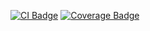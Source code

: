 [![CI Badge](https://img.shields.io/endpoint?url=https%3A%2F%2Fgist.githubusercontent.com%2Fjannetahkola%2Fd6da14282ba971e06fef7bdc92f0b53f%2Fraw%2Fci-badge.json)](https://github.com/jannetahkola/webgpu-game/actions/workflows/node.js.yml) 
[![Coverage Badge](https://img.shields.io/endpoint?url=https%3A%2F%2Fgist.githubusercontent.com%2Fjannetahkola%2Fc143032e310b793540a6d52cc5f22cd7%2Fraw%2Fcoverage-badge.json)](https://github.com/jannetahkola/webgpu-game/actions/workflows/node.js.yml)
